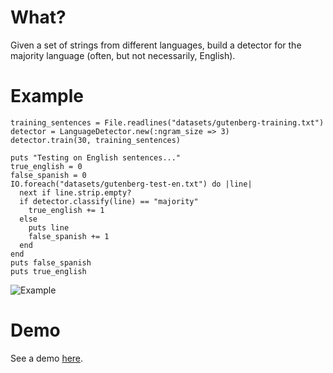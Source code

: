 # What?
Given a set of strings from different languages, build a detector for the majority language (often, but not necessarily, English).

# Example

	training_sentences = File.readlines("datasets/gutenberg-training.txt")
	detector = LanguageDetector.new(:ngram_size => 3)
	detector.train(30, training_sentences)

	puts "Testing on English sentences..."
	true_english = 0
	false_spanish = 0
	IO.foreach("datasets/gutenberg-test-en.txt") do |line|
	  next if line.strip.empty?
	  if detector.classify(line) == "majority"
	    true_english += 1
	  else
	    puts line
	    false_spanish += 1    
	  end
	end
	puts false_spanish
	puts true_english
	
![Example](https://img.skitch.com/20110303-qfrnb8gstgheh4xech4iutfskd.jpg)

# Demo

See a demo [here](http://babel-fett.heroku.com).
